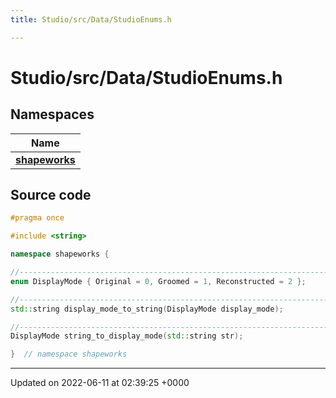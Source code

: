 ```yaml
---
title: Studio/src/Data/StudioEnums.h

---
```


# Studio/src/Data/StudioEnums.h



## Namespaces

| Name           |
| -------------- |
| **[shapeworks](../Namespaces/namespaceshapeworks.md)**  |




## Source code

```cpp
#pragma once

#include <string>

namespace shapeworks {

//-----------------------------------------------------------------------------
enum DisplayMode { Original = 0, Groomed = 1, Reconstructed = 2 };

//-----------------------------------------------------------------------------
std::string display_mode_to_string(DisplayMode display_mode);

//-----------------------------------------------------------------------------
DisplayMode string_to_display_mode(std::string str);

}  // namespace shapeworks
```


-------------------------------

Updated on 2022-06-11 at 02:39:25 +0000
